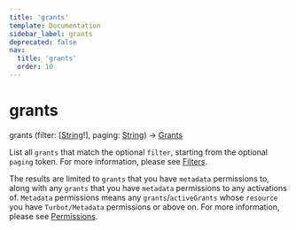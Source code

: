 ```yaml
---
title: 'grants'
template: Documentation
sidebar_label: grants
deprecated: false
nav:
  title: 'grants'
  order: 10
---
```


# grants

<div className="pb-4 font-roboto-slab text-lg"><span className="font-bold">grants</span> <span style={{'fontWeight':400,'fontSize':'0.85em'}}>(filter: [<a href="/guardrails/docs/reference/graphql/scalar/String">String</a>!], paging: <a href="/guardrails/docs/reference/graphql/scalar/String">String</a>) &rarr; <a href="/guardrails/docs/reference/graphql/object/Grants">Grants</a></span>
</div>



List all `grants` that match the optional `filter`, starting from the optional `paging` token. For more information, please see [Filters](https://turbot.com/guardrails/docs/reference/filter).

The results are limited to `grants` that you have `metadata` permissions to, along with any `grants` that you have `metadata` permissions to any activations of. `Metadata` permissions means any `grants`/`activeGrants` whose `resource` you have `Turbot/Metadata` permissions or above on. For more information, please see [Permissions](https://turbot.com/guardrails/docs/concepts/iam/permissions).